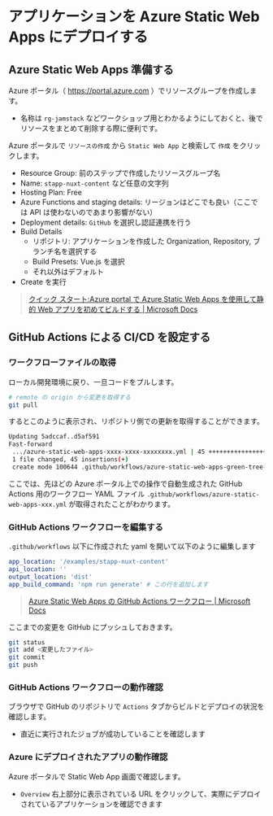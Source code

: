 # アプリケーションを Azure Static Web Apps にデプロイする

## Azure Static Web Apps 準備する

Azure ポータル（ https://portal.azure.com ）でリソースグループを作成します。

- 名称は `rg-jamstack` などワークショップ用とわかるようにしておくと、後でリソースをまとめて削除する際に便利です。

Azure ポータルで `リソースの作成` から `Static Web App` と検索して `作成` をクリックします。

- Resource Group: 前のステップで作成したリソースグループ名
- Name: `stapp-nuxt-content` など任意の文字列
- Hosting Plan: Free
- Azure Functions and staging details: リージョンはどこでも良い（ここでは API は使わないのであまり影響がない）
- Deployment details: `GitHub` を選択し認証連携を行う
- Build Details
  - リポジトリ: アプリケーションを作成した Organization, Repository, ブランチ名を選択する
  - Build Presets: Vue.js を選択
  - それ以外はデフォルト
- Create を実行

> [クイック スタート:Azure portal で Azure Static Web Apps を使用して静的 Web アプリを初めてビルドする | Microsoft Docs](https://docs.microsoft.com/ja-jp/azure/static-web-apps/get-started-portal?tabs=vanilla-javascript)

## GitHub Actions による CI/CD を設定する

### ワークフローファイルの取得

ローカル開発環境に戻り、一旦コードをプルします。

```sh
# remote の origin から変更を取得する
git pull
```

するとこのように表示され、リポジトリ側での更新を取得することができます。

```sh
Updating 5adccaf..d5af591
Fast-forward
 .../azure-static-web-apps-xxxx-xxxx-xxxxxxxx.yml | 45 ++++++++++++++++++++++
 1 file changed, 45 insertions(+)
 create mode 100644 .github/workflows/azure-static-web-apps-green-tree-0bfcfd010.yml
```

ここでは、先ほどの Azure ポータル上での操作で自動生成された GitHub Actions 用のワークフロー YAML ファイル `.github/workflows/azure-static-web-apps-xxx.yml` が取得されたことがわかります。

### GitHub Actions ワークフローを編集する

`.github/workflows` 以下に作成された yaml を開いて以下のように編集します

```yaml
app_location: '/examples/stapp-nuxt-content'
api_location: ''
output_location: 'dist'
app_build_command: 'npm run generate' # この行を追加します
```

> [Azure Static Web Apps の GitHub Actions ワークフロー | Microsoft Docs](https://docs.microsoft.com/ja-jp/azure/static-web-apps/github-actions-workflow)

ここまでの変更を GitHub にプッシュしておきます。

```sh
git status
git add <変更したファイル>
git commit
git push
```

### GitHub Actions ワークフローの動作確認

ブラウザで GitHub のリポジトリで `Actions` タブからビルドとデプロイの状況を確認します。

- 直近に実行されたジョブが成功していることを確認します

### Azure にデプロイされたアプリの動作確認

Azure ポータルで Static Web App 画面で確認します。

- `Overview` 右上部分に表示されている URL をクリックして、実際にデプロイされているアプリケーションを確認できます
